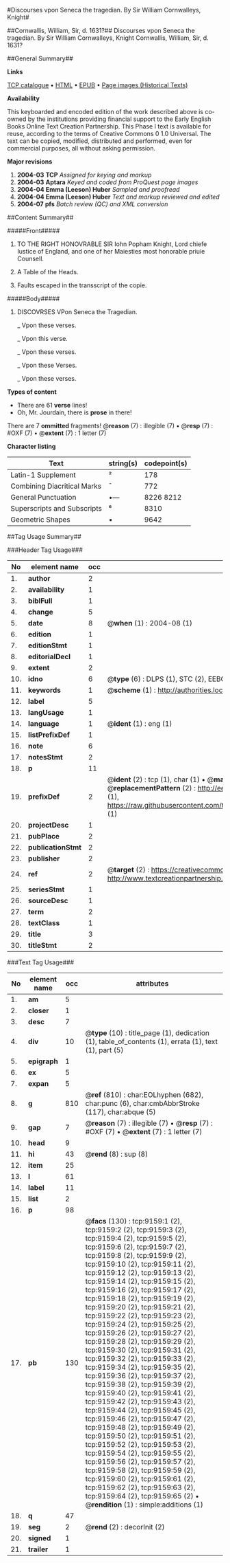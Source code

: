 #Discourses vpon Seneca the tragedian. By Sir William Cornwalleys, Knight#

##Cornwallis, William, Sir, d. 1631?##
Discourses vpon Seneca the tragedian. By Sir William Cornwalleys, Knight
Cornwallis, William, Sir, d. 1631?

##General Summary##

**Links**

[TCP catalogue](http://www.ota.ox.ac.uk/tcp/)  • 
[HTML](http://tei.it.ox.ac.uk/tcp/Texts-HTML/free/A19/A19351.html)  • 
[EPUB](http://tei.it.ox.ac.uk/tcp/Texts-EPUB/free/A19/A19351.epub) • 
[Page images (Historical Texts)](https://data.historicaltexts.jisc.ac.uk/view?pubId=eebo-99844354e&pageId=eebo-99844354e-9159-1)

**Availability**

This keyboarded and encoded edition of the
	       work described above is co-owned by the institutions
	       providing financial support to the Early English Books
	       Online Text Creation Partnership. This Phase I text is
	       available for reuse, according to the terms of Creative
	       Commons 0 1.0 Universal. The text can be copied,
	       modified, distributed and performed, even for
	       commercial purposes, all without asking permission.

**Major revisions**

1. __2004-03__ __TCP__ *Assigned for keying and markup*
1. __2004-03__ __Aptara__ *Keyed and coded from ProQuest page images*
1. __2004-04__ __Emma (Leeson) Huber__ *Sampled and proofread*
1. __2004-04__ __Emma (Leeson) Huber__ *Text and markup reviewed and edited*
1. __2004-07__ __pfs__ *Batch review (QC) and XML conversion*

##Content Summary##

#####Front#####

1. TO THE RIGHT
HONOVRABLE SIR
Iohn Popham Knight, Lord
chiefe Iustice of England,
and one of her Maiesties
most honorable
priuie
Counsell.

1. A Table of the Heads.

1. Faults escaped in the transscript
of the copie.

#####Body#####

1. DISCOVRSES VPon
Seneca the Tragedian.

    _ Vpon these verses.

    _ Vpon this verse.

    _ Vpon these verses.

    _ Vpon these Verses.

    _ Vpon these verses.

**Types of content**

  * There are 61 **verse** lines!
  * Oh, Mr. Jourdain, there is **prose** in there!

There are 7 **ommitted** fragments! 
 @__reason__ (7) : illegible (7)  •  @__resp__ (7) : #OXF (7)  •  @__extent__ (7) : 1 letter (7)

**Character listing**


|Text|string(s)|codepoint(s)|
|---|---|---|
|Latin-1 Supplement|²|178|
|Combining             Diacritical Marks|̄|772|
|General Punctuation|•—|8226 8212|
|Superscripts             and Subscripts|⁶|8310|
|Geometric Shapes|▪|9642|

##Tag Usage Summary##

###Header Tag Usage###

|No|element name|occ|attributes|
|---|---|---|---|
|1.|__author__|2||
|2.|__availability__|1||
|3.|__biblFull__|1||
|4.|__change__|5||
|5.|__date__|8| @__when__ (1) : 2004-08 (1)|
|6.|__edition__|1||
|7.|__editionStmt__|1||
|8.|__editorialDecl__|1||
|9.|__extent__|2||
|10.|__idno__|6| @__type__ (6) : DLPS (1), STC (2), EEBO-CITATION (1), PROQUEST (1), VID (1)|
|11.|__keywords__|1| @__scheme__ (1) : http://authorities.loc.gov/ (1)|
|12.|__label__|5||
|13.|__langUsage__|1||
|14.|__language__|1| @__ident__ (1) : eng (1)|
|15.|__listPrefixDef__|1||
|16.|__note__|6||
|17.|__notesStmt__|2||
|18.|__p__|11||
|19.|__prefixDef__|2| @__ident__ (2) : tcp (1), char (1)  •  @__matchPattern__ (2) : ([0-9\-]+):([0-9IVX]+) (1), (.+) (1)  •  @__replacementPattern__ (2) : http://eebo.chadwyck.com/downloadtiff?vid=$1&page=$2 (1), https://raw.githubusercontent.com/textcreationpartnership/Texts/master/tcpchars.xml#$1 (1)|
|20.|__projectDesc__|1||
|21.|__pubPlace__|2||
|22.|__publicationStmt__|2||
|23.|__publisher__|2||
|24.|__ref__|2| @__target__ (2) : https://creativecommons.org/publicdomain/zero/1.0/ (1), http://www.textcreationpartnership.org/docs/. (1)|
|25.|__seriesStmt__|1||
|26.|__sourceDesc__|1||
|27.|__term__|2||
|28.|__textClass__|1||
|29.|__title__|3||
|30.|__titleStmt__|2||


###Text Tag Usage###

|No|element name|occ|attributes|
|---|---|---|---|
|1.|__am__|5||
|2.|__closer__|1||
|3.|__desc__|7||
|4.|__div__|10| @__type__ (10) : title_page (1), dedication (1), table_of_contents (1), errata (1), text (1), part (5)|
|5.|__epigraph__|1||
|6.|__ex__|5||
|7.|__expan__|5||
|8.|__g__|810| @__ref__ (810) : char:EOLhyphen (682), char:punc (6), char:cmbAbbrStroke (117), char:abque (5)|
|9.|__gap__|7| @__reason__ (7) : illegible (7)  •  @__resp__ (7) : #OXF (7)  •  @__extent__ (7) : 1 letter (7)|
|10.|__head__|9||
|11.|__hi__|43| @__rend__ (8) : sup (8)|
|12.|__item__|25||
|13.|__l__|61||
|14.|__label__|11||
|15.|__list__|2||
|16.|__p__|98||
|17.|__pb__|130| @__facs__ (130) : tcp:9159:1 (2), tcp:9159:2 (2), tcp:9159:3 (2), tcp:9159:4 (2), tcp:9159:5 (2), tcp:9159:6 (2), tcp:9159:7 (2), tcp:9159:8 (2), tcp:9159:9 (2), tcp:9159:10 (2), tcp:9159:11 (2), tcp:9159:12 (2), tcp:9159:13 (2), tcp:9159:14 (2), tcp:9159:15 (2), tcp:9159:16 (2), tcp:9159:17 (2), tcp:9159:18 (2), tcp:9159:19 (2), tcp:9159:20 (2), tcp:9159:21 (2), tcp:9159:22 (2), tcp:9159:23 (2), tcp:9159:24 (2), tcp:9159:25 (2), tcp:9159:26 (2), tcp:9159:27 (2), tcp:9159:28 (2), tcp:9159:29 (2), tcp:9159:30 (2), tcp:9159:31 (2), tcp:9159:32 (2), tcp:9159:33 (2), tcp:9159:34 (2), tcp:9159:35 (2), tcp:9159:36 (2), tcp:9159:37 (2), tcp:9159:38 (2), tcp:9159:39 (2), tcp:9159:40 (2), tcp:9159:41 (2), tcp:9159:42 (2), tcp:9159:43 (2), tcp:9159:44 (2), tcp:9159:45 (2), tcp:9159:46 (2), tcp:9159:47 (2), tcp:9159:48 (2), tcp:9159:49 (2), tcp:9159:50 (2), tcp:9159:51 (2), tcp:9159:52 (2), tcp:9159:53 (2), tcp:9159:54 (2), tcp:9159:55 (2), tcp:9159:56 (2), tcp:9159:57 (2), tcp:9159:58 (2), tcp:9159:59 (2), tcp:9159:60 (2), tcp:9159:61 (2), tcp:9159:62 (2), tcp:9159:63 (2), tcp:9159:64 (2), tcp:9159:65 (2)  •  @__rendition__ (1) : simple:additions (1)|
|18.|__q__|47||
|19.|__seg__|2| @__rend__ (2) : decorInit (2)|
|20.|__signed__|1||
|21.|__trailer__|1||
